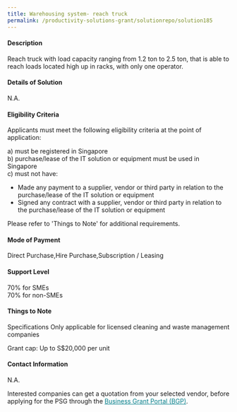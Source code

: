 ```yaml
---
title: Warehousing system- reach truck
permalink: /productivity-solutions-grant/solutionrepo/solution185
---
```


#### Description

Reach truck with load capacity ranging from 1.2 ton to 2.5 ton, that is able to reach loads located high up in racks, with only one operator. 

#### Details of Solution

N.A.

#### Eligibility Criteria

Applicants must meet the following eligibility criteria at the point of application:

a) must be registered in Singapore <br>
b) purchase/lease of the IT solution or equipment must be used in Singapore <br>
c) must not have:
- Made any payment to a supplier, vendor or third party in relation to the purchase/lease of the IT solution or equipment
- Signed any contract with a supplier, vendor or third party in relation to the purchase/lease of the IT solution or equipment

Please refer to 'Things to Note' for additional requirements.

#### Mode of Payment
Direct Purchase,Hire Purchase,Subscription / Leasing

#### Support Level
70% for SMEs <br>
70% for non-SMEs

#### Things to Note
Specifications
Only applicable for licensed cleaning and waste management companies

Grant cap: Up to S$20,000 per unit

#### Contact Information
N.A.

Interested companies can get a quotation from your selected vendor, before applying for the PSG through the <a target='_blank' style='color:#037e8a' href='https://www.businessgrants.gov.sg/'>Business Grant Portal (BGP)</a>.
